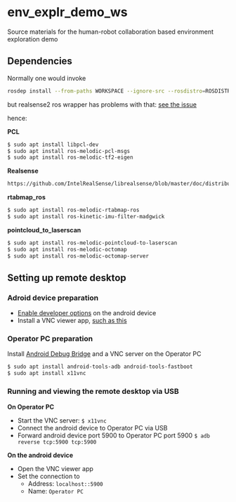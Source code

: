 # env_explr_demo_ws
Source materials for the human-robot collaboration based environment exploration demo

## Dependencies

Normally one would invoke
``` bash
rosdep install --from-paths WORKSPACE --ignore-src --rosdistro=ROSDISTRO
``` 
but realsense2 ros wrapper has problems with that: [see the issue](https://github.com/IntelRealSense/realsense-ros/issues/808)

hence:

**PCL**
``` bash
$ sudo apt install libpcl-dev
$ sudo apt install ros-melodic-pcl-msgs
$ sudo apt install ros-melodic-tf2-eigen
```

**Realsense**
``` bash
https://github.com/IntelRealSense/librealsense/blob/master/doc/distribution_linux.md#installing-the-packages
```

**rtabmap_ros**
``` bash
$ sudo apt install ros-melodic-rtabmap-ros
$ sudo apt install ros-kinetic-imu-filter-madgwick
```

**pointcloud_to_laserscan**
``` bash
$ sudo apt install ros-melodic-pointcloud-to-laserscan
$ sudo apt install ros-melodic-octomap
$ sudo apt install ros-melodic-octomap-server
```

## Setting up remote desktop

### Adroid device preparation
* [Enable developer options](https://developer.android.com/studio/debug/dev-options) on the android device
* Install a VNC viewer app, [such as this](https://play.google.com/store/apps/details?id=com.realvnc.viewer.android&hl=en)

### Operator PC preparation
Install [Android Debug Bridge](https://linuxtechlab.com/install-adb-fastboot-ubuntu/) and a VNC server on the Operator PC
``` bash
$ sudo apt install android-tools-adb android-tools-fastboot
$ sudo apt install x11vnc
```

### Running and viewing the remote desktop via USB

**On Operator PC**
* Start the VNC server: `$ x11vnc`
* Connect the android device to Operator PC via USB
* Forward android device port 5900 to Operator PC port 5900 `$ adb reverse tcp:5900 tcp:5900`

**On the android device**
* Open the VNC viewer app
* Set the connection to 
  * Address: `localhost::5900`
  * Name: `Operator PC`



